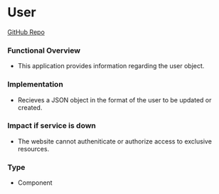 # User
[GitHub Repo](https://github.com/d-sedano/capstone-project-group-3/blob/main/components/user/user.yaml)
### Functional Overview
- This application provides information regarding the user object.
### Implementation
- Recieves a JSON object in the format of the user to be updated or created.

### Impact if service is down
- The website cannot autheniticate or authorize access to exclusive resources.
### Type
- Component
